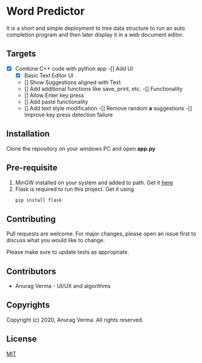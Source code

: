 # Word Predictor

It is a short and simple deployment to tree data structure to run an auto completion program and then later display it in a web document editor.  

## Targets

-[x] Combine C++ code with python app
-[] Add UI
    - [x] Basic Text Editor UI
    - [] Show Suggestions aligned with Text
    - [] Add additional functions like save, print, etc.
-[] Functionality
    - [] Allow Enter key press
    - [] Add paste functionality
    - [] Add text style modification
-[] Remove random **a** suggestions
-[] Improve key press detection failure

## Installation

Clone the repository on your windows PC and open **app.py**

## Pre-requisite 

1. MinGW installed on your system and added to path. Get it [here](http://www.mingw.org/ "MinGW")
2. Flask is required to run this project. Get it using
    ```bash
    pip install flask
    ```


## Contributing
Pull requests are welcome. For major changes, please open an issue first to discuss what you would like to change.

Please make sure to update tests as appropriate.

## Contributors

 - Anurag Verma - UI/UX and algorithms

## Copyrights

Copyright (c) 2020, Anurag Verma. All rights reserved.

## License
[MIT](https://choosealicense.com/licenses/mit/)

